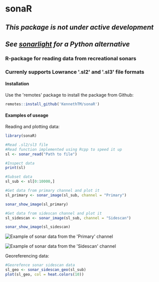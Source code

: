 # sonaR

## *This package is not under active development*
## *See [sonarlight](https://github.com/KennethTM/sonarlight) for a Python alternative*

### R-package for reading data from recreational sonars
### Currenly supports Lowrance '.sl2' and '.sl3' file formats


#### Installation

Use the 'remotes' package to install the package from Github:

```r
remotes::install_github('KennethTM/sonaR')
```

#### Examples of useage

Reading and plotting data:

```r
library(sonaR)

#Read .sl2/sl3 file
#Read function implemented using Rcpp to speed it up
sl <- sonar_read("Path to file")

#Inspect data
print(sl)

#Subset data
sl_sub <- sl[0:10000,]

#Get data from primary channel and plot it
sl_primary <- sonar_image(sl_sub, channel = "Primary")

sonar_show_image(sl_primary)

#Get data from sidescan channel and plot it
sl_sidescan <- sonar_image(sl_sub, channel = "Sidescan")

sonar_show_image(sl_sidescan)
```

![Example of sonar data from the 'Primary' channel](https://github.com/KennethTM/sonaR/blob/master/test/primary_example.png)

![Example of sonar data from the 'Sidescan' channel](https://github.com/KennethTM/sonaR/blob/master/test/sidescan_example.png)

Georeferencing data:

```r
#Georefence sonar sidescan data
sl_geo <- sonar_sidescan_geo(sl_sub)
plot(sl_geo, col = heat.colors(10))
```

